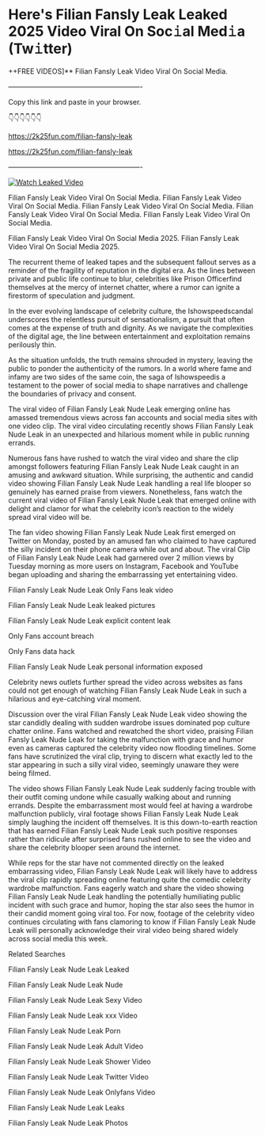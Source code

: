 # Here's Filian Fansly Leak Leaked 2025 Video Viral On Soc𝚒al Med𝚒a (Tw𝚒tter)

++FREE VIDEOS]** Filian Fansly Leak Video Viral On Social Media.

———————————————————-

Copy this link and paste in your browser.

👇👇👇👇👇👇

https://2k25fun.com/filian-fansly-leak

https://2k25fun.com/filian-fansly-leak

———————————————————-

[![Watch Leaked Video](https://miro.medium.com/v2/resize:fit:828/format:webp/1*cilzJN44JGOrTw9NJCrNHA.gif "Watch Leaked Video")](https://2k25fun.com/filian-fansly-leak)

Filian Fansly Leak Video Viral On Social Media. Filian Fansly Leak Video Viral On Social Media. Filian Fansly Leak Video Viral On Social Media. Filian Fansly Leak Video Viral On Social Media. Filian Fansly Leak Video Viral On Social Media.

Filian Fansly Leak Video Viral On Social Media 2025. Filian Fansly Leak Video Viral On Social Media 2025.

The recurrent theme of leaked tapes and the subsequent fallout serves as a reminder of the fragility of reputation in the digital era. As the lines between private and public life continue to blur, celebrities like Prison Officerfind themselves at the mercy of internet chatter, where a rumor can ignite a firestorm of speculation and judgment.

In the ever evolving landscape of celebrity culture, the Ishowspeedscandal underscores the relentless pursuit of sensationalism, a pursuit that often comes at the expense of truth and dignity. As we navigate the complexities of the digital age, the line between entertainment and exploitation remains perilously thin.

As the situation unfolds, the truth remains shrouded in mystery, leaving the public to ponder the authenticity of the rumors. In a world where fame and infamy are two sides of the same coin, the saga of Ishowspeedis a testament to the power of social media to shape narratives and challenge the boundaries of privacy and consent.

The viral video of Filian Fansly Leak Nude Leak emerging online has amassed tremendous views across fan accounts and social media sites with one video clip. The viral video circulating recently shows Filian Fansly Leak Nude Leak in an unexpected and hilarious moment while in public running errands.

Numerous fans have rushed to watch the viral video and share the clip amongst followers featuring Filian Fansly Leak Nude Leak caught in an amusing and awkward situation. While surprising, the authentic and candid video showing Filian Fansly Leak Nude Leak handling a real life blooper so genuinely has earned praise from viewers. Nonetheless, fans watch the current viral video of Filian Fansly Leak Nude Leak that emerged online with delight and clamor for what the celebrity icon’s reaction to the widely spread viral video will be.

The fan video showing Filian Fansly Leak Nude Leak first emerged on Twitter on Monday, posted by an amused fan who claimed to have captured the silly incident on their phone camera while out and about. The viral Clip of Filian Fansly Leak Nude Leak had garnered over 2 million views by Tuesday morning as more users on Instagram, Facebook and YouTube began uploading and sharing the embarrassing yet entertaining video.

Filian Fansly Leak Nude Leak Only Fans leak video

Filian Fansly Leak Nude Leak leaked pictures

Filian Fansly Leak Nude Leak explicit content leak

Only Fans account breach

Only Fans data hack

Filian Fansly Leak Nude Leak personal information exposed

Celebrity news outlets further spread the video across websites as fans could not get enough of watching Filian Fansly Leak Nude Leak in such a hilarious and eye-catching viral moment.

Discussion over the viral Filian Fansly Leak Nude Leak video showing the star candidly dealing with sudden wardrobe issues dominated pop culture chatter online. Fans watched and rewatched the short video, praising Filian Fansly Leak Nude Leak for taking the malfunction with grace and humor even as cameras captured the celebrity video now flooding timelines. Some fans have scrutinized the viral clip, trying to discern what exactly led to the star appearing in such a silly viral video, seemingly unaware they were being filmed.

The video shows Filian Fansly Leak Nude Leak suddenly facing trouble with their outfit coming undone while casually walking about and running errands. Despite the embarrassment most would feel at having a wardrobe malfunction publicly, viral footage shows Filian Fansly Leak Nude Leak simply laughing the incident off themselves. It is this down-to-earth reaction that has earned Filian Fansly Leak Nude Leak such positive responses rather than ridicule after surprised fans rushed online to see the video and share the celebrity blooper seen around the internet.

While reps for the star have not commented directly on the leaked embarrassing video, Filian Fansly Leak Nude Leak will likely have to address the viral clip rapidly spreading online featuring quite the comedic celebrity wardrobe malfunction. Fans eagerly watch and share the video showing Filian Fansly Leak Nude Leak handling the potentially humiliating public incident with such grace and humor, hoping the star also sees the humor in their candid moment going viral too. For now, footage of the celebrity video continues circulating with fans clamoring to know if Filian Fansly Leak Nude Leak will personally acknowledge their viral video being shared widely across social media this week.

Related Searches

Filian Fansly Leak Nude Leak Leaked

Filian Fansly Leak Nude Leak Nude

Filian Fansly Leak Nude Leak Sexy Video

Filian Fansly Leak Nude Leak xxx Video

Filian Fansly Leak Nude Leak Porn

Filian Fansly Leak Nude Leak Adult Video

Filian Fansly Leak Nude Leak Shower Video

Filian Fansly Leak Nude Leak Twitter Video

Filian Fansly Leak Nude Leak Onlyfans Video

Filian Fansly Leak Nude Leak Leaks

Filian Fansly Leak Nude Leak Photos